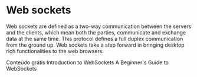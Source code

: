 # Web sockets

Web sockets are defined as a two-way communication between the servers and the clients, which mean both the parties, communicate and exchange data at the same time. This protocol defines a full duplex communication from the ground up. Web sockets take a step forward in bringing desktop rich functionalities to the web browsers.

<ResourceGroupTitle>Conteúdo grátis</ResourceGroupTitle>
<BadgeLink colorScheme='yellow' badgeText='Leia' href='https://www.tutorialspoint.com/websockets/index.htm'>Introduction to WebSockets</BadgeLink>
<BadgeLink colorScheme='green' badgeText='Course' href='https://www.youtube.com/watch?v=8ARodQ4Wlf4'>A Beginner's Guide to WebSockets</BadgeLink>
